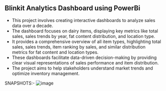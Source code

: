 <h2>Blinkit Analytics Dashboard using PowerBi</h2>

- This project involves creating interactive dashboards to analyze sales data over a decade. 
- The dashboard focuses on dairy items, displaying key metrics like total sales, sales trends by year, fat content distribution, and location type. 
- It provides a comprehensive overview of all item types, highlighting total sales, sales trends, item ranking by sales, and similar distribution metrics for fat content and location types. 
- These dashboards facilitate data-driven decision-making by providing clear visual representations of sales performance and item distribution. 
- The project aims to help stakeholders understand market trends and optimize inventory management.

SNAPSHOTS:- 
![image](https://github.com/user-attachments/assets/4e745a39-54c9-4104-bcb9-e9805aabe7c7)


